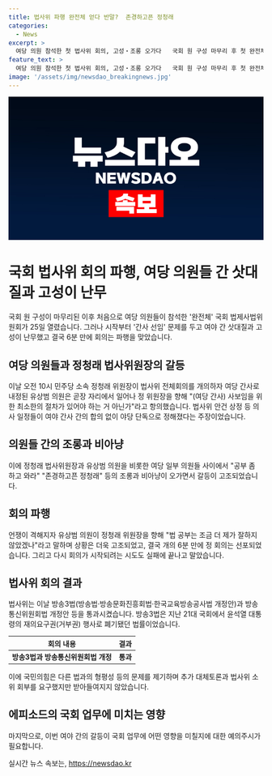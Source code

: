 ```yaml
---
title: 법사위 파행 완전체 얻다 반말?  존경하고픈 정청래
categories:
  - News
excerpt: >
  여당 의원 참석한 첫 법사위 회의, 고성‧조롱 오가다   국회 원 구성 마무리 후 첫 완전체 법사위 회의에서 여당 의원들의 치열한 충돌이 있었다. 여야 의원들은 간사 선임 문제와 의사 일정을 둘러싸고 고성과 조롱을 주고받았다. 이로 인해 회의는 6분 만에 파행되었고, 법안 통과는 논의되지 못했다. 간사 선임에 대한 합의 없는 의사 결정과 함께 교우들과의 언쟁으로 회의가 중단되고, 상당한 혼란이 있었다.
feature_text: >
  여당 의원 참석한 첫 법사위 회의, 고성‧조롱 오가다   국회 원 구성 마무리 후 첫 완전체 법사위 회의에서 여당 의원들의 치열한 충돌이 있었다. 여야 의원들은 간사 선임 문제와 의사 일정을 둘러싸고 고성과 조롱을 주고받았다. 이로 인해 회의는 6분 만에 파행되었고, 법안 통과는 논의되지 못했다. 간사 선임에 대한 합의 없는 의사 결정과 함께 교우들과의 언쟁으로 회의가 중단되고, 상당한 혼란이 있었다.
image: '/assets/img/newsdao_breakingnews.jpg'
---
```


<p><img src="/assets/img/newsdao_breakingnews.jpg" alt="koreaapp 속보" /></p>

<h1 data-ke-size="size26">국회 법사위 회의 파행, 여당 의원들 간 삿대질과 고성이 난무</h1>

<p data-ke-size="size16">국회 원 구성이 마무리된 이후 처음으로 여당 의원들이 참석한 '완전체' 국회 법제사법위원회가 25일 열렸습니다. 그러나 시작부터 '간사 선임' 문제를 두고 여야 간 삿대질과 고성이 난무했고 결국 6분 만에 회의는 파행을 맞았습니다.</p>

<h2 data-ke-size="size24">여당 의원들과 정청래 법사위원장의 갈등</h2>

<p data-ke-size="size16">이날 오전 10시 민주당 소속 정청래 위원장이 법사위 전체회의를 개의하자 여당 간사로 내정된 유상범 의원은 곧장 자리에서 일어나 정 위원장을 향해 "(여당 간사) 사보임을 위한 최소한의 절차가 있어야 하는 거 아닌가"라고 항의했습니다. 법사위 안건 상정 등 의사 일정들이 여야 간사 간의 합의 없이 야당 단독으로 정해졌다는 주장이었습니다.</p>

<h2 data-ke-size="size24">의원들 간의 조롱과 비아냥</h2>

<p data-ke-size="size16">이에 정청래 법사위원장과 유상범 의원을 비롯한 여당 일부 의원들 사이에서 "공부 좀 하고 와라" "존경하고픈 정청래" 등의 조롱과 비아냥이 오가면서 갈등이 고조되었습니다.</p>

<h2 data-ke-size="size24">회의 파행</h2>

<p data-ke-size="size16">언쟁이 격해지자 유상범 의원이 정청래 위원장을 향해 "법 공부는 조금 더 제가 잘하지 않았겠나"라고 말하며 상황은 더욱 고조되었고, 결국 개의 6분 만에 정 회의는 선포되었습니다. 그리고 다시 회의가 시작되려는 시도도 실패에 끝나고 말았습니다.</p>

<h2 data-ke-size="size24">법사위 회의 결과</h2>

<p data-ke-size="size16">법사위는 이날 방송3법(방송법·방송문화진흥회법·한국교육방송공사법 개정안)과 방송통신위원회법 개정안 등을 통과시켰습니다. 방송3법은 지난 21대 국회에서 윤석열 대통령의 재의요구권(거부권) 행사로 폐기됐던 법률이었습니다.</p>

<table>
<thead>
<tr>
<th style="text-align: center;">회의 내용</th>
<th style="text-align: center;">결과</th>
</tr>
</thead>
<tbody>
<tr>
<td style="text-align: center;"><b>방송3법과 방송통신위원회법 개정</b></td>
<td style="text-align: center;"><b>통과</b></td>
</tr>
</tbody>
</table>

<p data-ke-size="size16">이에 국민의힘은 다른 법과의 형평성 등의 문제를 제기하며 추가 대체토론과 법사위 소위 회부를 요구했지만 받아들여지지 않았습니다.</p>

<h2 data-ke-size="size24">에피소드의 국회 업무에 미치는 영향</h2>

<p data-ke-size="size16">마지막으로, 이번 여야 간의 갈등이 국회 업무에 어떤 영향을 미칠지에 대한 예의주시가 필요합니다.</p>
실시간 뉴스 속보는, <a href="https://newsdao.kr" rel="dofollow">https://newsdao.kr</a>


